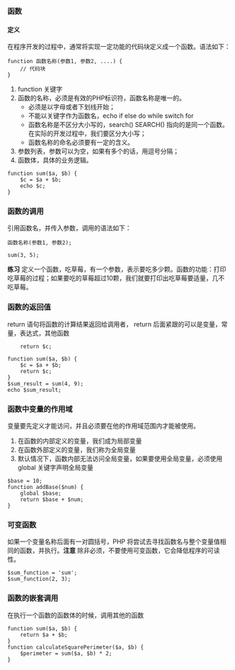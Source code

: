 ### 函数
#### 定义
在程序开发的过程中，通常将实现一定功能的代码块定义成一个函数。语法如下：
````
function 函数名称(参数1, 参数2, ....) {
    // 代码块
}
```` 

1. function 关键字
2. 函数的名称，必须是有效的PHP标识符，函数名称是唯一的。
	* 必须是以字母或者下划线开始；
	* 不能以关键字作为函数名，echo if else do while switch for 
	* 函数名称是不区分大小写的，search()  SEARCH() 指向的是同一个函数。在实际的开发过程中，我们要区分大小写；
	* 函数名称的命名必须要有一定的含义。
3. 参数列表，参数可以为空，如果有多个的话，用逗号分隔；
4. 函数体，具体的业务逻辑。

```
function sum($a, $b) {
	$c = $a + $b;
	echo $c;
}
```

### 函数的调用
引用函数名，并传入参数，调用的语法如下：
```
函数名称(参数1, 参数2);
```
```
sum(3, 5);
```
**练习** 定义一个函数，吃草莓，有一个参数，表示要吃多少颗。函数的功能：打印吃草莓的过程；如果要吃的草莓超过10颗，我们就要打印出吃草莓要适量，几不吃草莓。

### 函数的返回值
return 语句将函数的计算结果返回给调用者， return 后面紧跟的可以是变量，常量，表达式，其他函数
```
    return $c;
```
```
function sum($a, $b) {
	$c = $a + $b;
	return $c;
}
$sum_result = sum(4, 9);
echo $sum_result;
```

### 函数中变量的作用域
变量要先定义才能访问，并且必须要在他的作用域范围内才能被使用。
1. 在函数的内部定义的变量，我们成为局部变量
2. 在函数外部定义的变量，我们称为全局变量
3. 默认情况下，函数内部无法访问全局变量，如果要使用全局变量，必须使用 global 关键字声明全局变量
```
$base = 10;
function addBase($num) {
	global $base;
	return $base + $num;
}
```
### 可变函数
如果一个变量名称后面有一对圆括号，PHP 将尝试去寻找函数名与整个变量值相同的函数，并执行。**注意** 除非必须，不要使用可变函数，它会降低程序的可读性。
```
$sum_function = 'sum';
$sum_function(2, 3);
```
### 函数的嵌套调用
在执行一个函数的函数体的时候，调用其他的函数
```
function sum($a, $b) {
	return $a + $b;
}
function calculateSquarePerimeter($a, $b) {
	$perimeter = sum($a, $b) * 2;
}
```


<!--stackedit_data:
eyJoaXN0b3J5IjpbMTgxOTMzMDQzXX0=
-->